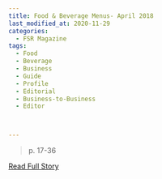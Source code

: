 ```yaml
---
title: Food & Beverage Menus- April 2018
last_modified_at: 2020-11-29
categories:
  - FSR Magazine
tags:
  - Food
  - Beverage
  - Business
  - Guide
  - Profile
  - Editorial 
  - Business-to-Business
  - Editor



---
```


> p. 17-36

<a href="http://www.omagdigital.com/publication/?i=483736&ver=html5&p=19" target="_blank">Read Full Story</a>
